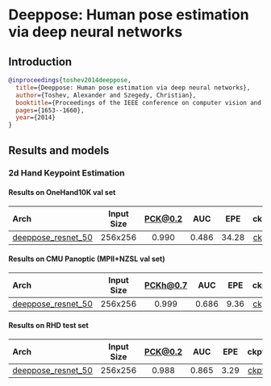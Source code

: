 # Deeppose: Human pose estimation via deep neural networks

## Introduction

<!-- [ALGORITHM] -->

```bibtex
@inproceedings{toshev2014deeppose,
  title={Deeppose: Human pose estimation via deep neural networks},
  author={Toshev, Alexander and Szegedy, Christian},
  booktitle={Proceedings of the IEEE conference on computer vision and pattern recognition},
  pages={1653--1660},
  year={2014}
}
```

## Results and models

### 2d Hand Keypoint Estimation

#### Results on OneHand10K val set

| Arch                                                                                         | Input Size | PCK@0.2 |  AUC  |  EPE  |                                                        ckpt                                                         |                                                      log                                                       |
| :------------------------------------------------------------------------------------------- | :--------: | :-----: | :---: | :---: | :-----------------------------------------------------------------------------------------------------------------: | :------------------------------------------------------------------------------------------------------------: |
| [deeppose_resnet_50](/configs/hand/deeppose/onehand10k/deeppose_res50_onehand10k_256x256.py) |  256x256   |  0.990  | 0.486 | 34.28 | [ckpt](https://download.openmmlab.com/mmpose/hand/deeppose/deeppose_res50_onehand10k_256x256-cbddf43a_20210330.pth) | [log](https://download.openmmlab.com/mmpose/hand/deeppose/deeppose_res50_onehand10k_256x256_20210330.log.json) |

#### Results on CMU Panoptic (MPII+NZSL val set)

| Arch                                                                                     | Input Size | PCKh@0.7 |  AUC  |  EPE  |                                                       ckpt                                                        |                                                     log                                                      |
| :--------------------------------------------------------------------------------------- | :--------: | :------: | :---: | :---: | :---------------------------------------------------------------------------------------------------------------: | :----------------------------------------------------------------------------------------------------------: |
| [deeppose_resnet_50](/configs/hand/deeppose/panoptic/deeppose_res50_panoptic_256x256.py) |  256x256   |  0.999   | 0.686 | 9.36  | [ckpt](https://download.openmmlab.com/mmpose/hand/deeppose/deeppose_res50_panoptic_256x256-8a745183_20210330.pth) | [log](https://download.openmmlab.com/mmpose/hand/deeppose/deeppose_res50_panoptic_256x256_20210330.log.json) |

#### Results on RHD test set

| Arch                                                                               | Input Size | PCK@0.2 |  AUC  |  EPE  |                                                      ckpt                                                      |                                                    log                                                    |
| :--------------------------------------------------------------------------------- | :--------: | :-----: | :---: | :---: | :------------------------------------------------------------------------------------------------------------: | :-------------------------------------------------------------------------------------------------------: |
| [deeppose_resnet_50](/configs/hand/deeppose/rhd2d/deeppose_res50_rhd2d_256x256.py) |  256x256   |  0.988  | 0.865 | 3.29  | [ckpt](https://download.openmmlab.com/mmpose/hand/deeppose/deeppose_res50_rhd2d_256x256-37f1c4d3_20210330.pth) | [log](https://download.openmmlab.com/mmpose/hand/deeppose/deeppose_res50_rhd2d_256x256_20210330.log.json) |
